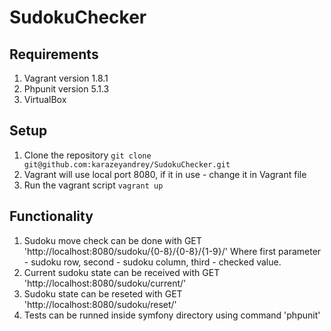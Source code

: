 # SudokuChecker

## Requirements
1. Vagrant version 1.8.1
2. Phpunit version 5.1.3
3. VirtualBox

## Setup
1. Clone the repository `git clone git@github.com:karazeyandrey/SudokuChecker.git`
2. Vagrant will use local port 8080, if it in use - change it in Vagrant file
3. Run the vagrant script `vagrant up`

## Functionality
1. Sudoku move check can be done with GET 'http://localhost:8080/sudoku/{0-8}/{0-8}/{1-9}/'
    Where first parameter - sudoku row, second - sudoku column, third - checked value.
2. Current sudoku state can be received with GET 'http://localhost:8080/sudoku/current/'
3. Sudoku state can be reseted with GET 'http://localhost:8080/sudoku/reset/'
4. Tests can be runned inside symfony directory using command 'phpunit'
